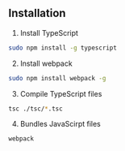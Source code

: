 ## Installation
1. Install TypeScript
```bash
sudo npm install -g typescript
```

2. Install webpack
```bash
sudo npm install webpack -g
```

3. Compile TypeScript files
```bash
tsc ./tsc/*.tsc
```

4. Bundles JavaScirpt files
```bash
webpack
```

